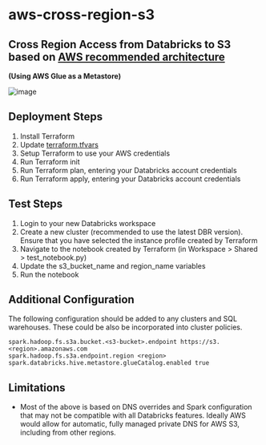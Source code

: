 # aws-cross-region-s3

## Cross Region Access from Databricks to S3 based on [AWS recommended architecture](https://repost.aws/knowledge-center/vpc-endpoints-cross-region-aws-services)

**(Using AWS Glue as a Metastore)**

![image](https://github.com/andyweaves/aws-cross-region-s3/assets/43955924/5a0b5388-4756-49c2-ba84-6c1e6b010603)

## Deployment Steps

1. Install Terraform
2. Update [terraform.tfvars](terraform.tfvars)
3. Setup Terraform to use your AWS credentials
4. Run Terraform init
5. Run Terraform plan, entering your Databricks account credentials
6. Run Terraform apply, entering your Databricks account credentials

## Test Steps

1. Login to your new Databricks workspace
2. Create a new cluster (recommended to use the latest DBR version). Ensure that you have selected the instance profile created by Terraform
3. Navigate to the notebook created by Terraform (in Workspace > Shared > test_notebook.py)
4. Update the s3_bucket_name and region_name variables
5. Run the notebook

## Additional Configuration

The following configuration should be added to any clusters and SQL warehouses. These could be also be incorporated into cluster policies.
```
spark.hadoop.fs.s3a.bucket.<s3-bucket>.endpoint https://s3.<region>.amazonaws.com
spark.hadoop.fs.s3a.endpoint.region <region>
spark.databricks.hive.metastore.glueCatalog.enabled true
```

## Limitations

* Most of the above is based on DNS overrides and Spark configuration that may not be compatible with all Databricks features. Ideally AWS would allow for automatic, fully managed private DNS for AWS S3, including from other regions.
